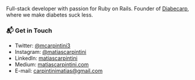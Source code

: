 Full-stack developer with passion for Ruby on Rails. Founder of [Diabecarp](https://diabecarp.com), where we make diabetes suck less.

### 📬 Get in Touch

- Twitter: [@mcarpintini3](https://twitter.com/mcarpintini3)
- Instagram: [@matiascarpintini](http://instagram.com/matiascarpintini/)
- LinkedIn: [matiascarpintini](http://linkedin.com/in/matiascarpintini/)
- Medium: [matiascarpintini.com](https://carpintinimatias.medium.com)
- E-mail: [carpintinimatias@gmail.com](mailto:carpintinimatias@gmail.com)